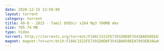 ```yaml
---
date: 2020-12-15 13:59:08
layout: torrent
category: torrent
title: 49-O - 2015 - Tamil DVDScr x264 Mp3 700MB mkv
size: 705.74 MB
type: Video
torrent: http://itorrents.org/torrent/F166C1521FE7391D0D8F3541BA050EEA7993EB16.torrent?title=[limetorrents.info]www.TamilRockers.com.-.49-O.-.2015.-.Tamil.DVDScr.x264.Mp3.700MB.mkv
magnet: magnet:?xt=urn:btih:F166C1521FE7391D0D8F3541BA050EEA7993EB16&dn=www+TamilRockers+com+-+49-O+-+2015+-+Tamil+DVDScr+x264+Mp3+700MB+mkv&tr=http%3A%2F%2Ftracker.aletorrenty.pl%3A2710%2Fannounce&tr=http%3A%2F%2Fcoppersurfer.tk%3A6969%2Fannounce&tr=udp%3A%2F%2Ftracker.coppersurfer.tk%3A6969%2Fannounce&tr=udp%3A%2F%2Ftracker.blackunicorn.xyz%3A6969%2Fannounce&tr=udp%3A%2F%2Ftracker.openbittorrent.com%3A80%2Fannounce&tr=udp%3A%2F%2Ftracker.pomf.se%3A80%2Fannounce&tr=udp%3A%2F%2F9.rarbg.to%3A2710%2Fannounce&tr=udp%3A%2F%2F9.rarbg.com%3A2710%2Fannounce&tr=udp%3A%2F%2Ftracker4.piratux.com%3A6969%2Fannounce&tr=udp%3A%2F%2Fglotorrents.pw%3A6969%2Fannounce&tr=http%3A%2F%2Fbigfoot1942.sektori.org%3A6969%2Fannounce&tr=udp%3A%2F%2Ftorrent.gresille.org%3A80%2Fannounce&tr=udp%3A%2F%2Ftracker.trackerfix.com%3A80%2Fannounce&tr=http%3A%2F%2Ftorrent.gresille.org%2Fannounce&tr=http%3A%2F%2Ftracker.nwps.ws%3A6969%2Fannounce&tr=http%3A%2F%2Ftracker.trackerfix.com%2Fannounce&tr=udp%3A%2F%2Fopen.demonii.com%3A1337%2Fannounce&tr=udp%3A%2F%2Ftracker.opentrackr.org%3A1337%2Fannounce&tr=udp%3A%2F%2Ftracker.leechers-paradise.org%3A6969%2Fannounce&tr=udp%3A%2F%2Ftracker.open-internet.nl%3A6969%2Fannounce&tr=udp%3A%2F%2Fopen.demonii.si%3A1337%2Fannounce&tr=udp%3A%2F%2Ftracker.pirateparty.gr%3A6969%2Fannounce&tr=udp%3A%2F%2Fdenis.stalker.upeer.me%3A6969%2Fannounce&tr=udp%3A%2F%2Fp4p.arenabg.com%3A1337%2Fannounce&tr=udp%3A%2F%2Fexodus.desync.com%3A6969%2Fannounce
---
```

